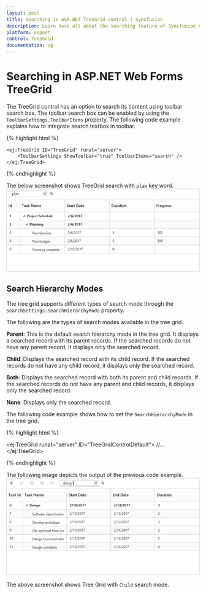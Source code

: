 ```yaml
---
layout: post
title: Searching in ASP.NET TreeGrid control | Syncfusion
description: Learn here all about the searching feature of Syncfusion ASP.NET Web Forms TreeGrid control and more.
platform: aspnet
control: TreeGrid
documentation: ug
---
```


# Searching in ASP.NET Web Forms TreeGrid

The TreeGrid control has an option to search its content using toolbar search box. The toolbar search box can be enabled by using the `ToolbarSettings.ToolbarItems` property. The following code example explains how to integrate search textbox in toolbar.

{% highlight html %}

    <ej:TreeGrid ID="TreeGrid" runat="server">
        <ToolbarSettings ShowToolbar="true" ToolbarItems="search" />            
    </ej:TreeGrid>

{% endhighlight %}

The below screenshot shows TreeGrid search with `plan` key word.
![Searching in ASP.NET Web Forms TreeGrid](Searching_images/Searching_img1.png)

## Search Hierarchy Modes

The tree grid supports different types of search mode through the `SearchSettings.SearchHierarchyMode` property.

The following are the types of search modes available in the tree grid.

**Parent**: This is the default search hierarchy mode in the tree grid. It displays a searched record with its parent records. If the searched records do not have any parent record, it displays only the searched record.

**Child**: Displays the searched record with its child record. If the searched records do not have any child record, it displays only the searched record.

**Both**: Displays the searched record with both its parent and child records. If the searched records do not have any parent and child records, it displays only the searched record.

**None**: Displays only the searched record.

The following code example shows how to set the `SearchHierarchyMode` in the tree grid.

{% highlight html %}

<ej:TreeGrid runat="server" ID="TreeGridControlDefault">
     //...
     <SearchSettings SearchHierarchyMode="Child"/>
</ej:TreeGrid>

{% endhighlight %}

The following image depicts the output of the previous code example.
![Search Hierarchy Modes in ASP.NET Web Forms TreeGrid](Searching_images/SearchHierarchyModes_img1.png)

The above screenshot shows Tree Grid with `Child` search mode.

